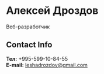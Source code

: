 # Алексей Дроздов

Веб-разработчик

## Contact Info

**Тел:** +995-599-10-84-55  
**E-mail:** leshadrozdov@gmail.com
